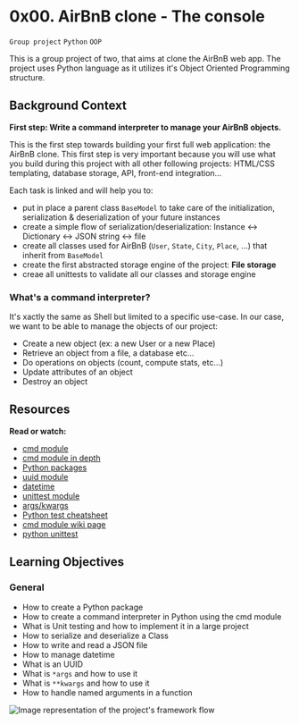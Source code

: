 # 0x00. AirBnB clone - The console
`Group project` `Python` `OOP`

This is a group project of two, that aims at clone the AirBnB web app.
The project uses Python language as it utilizes it's Object Oriented Programming
structure.

## Background Context
**First step: Write a command interpreter to manage your AirBnB objects.**

This is the first step towards building your first full web application: the AirBnB clone.
This first step is very important because you will use what you build during this project with all other following projects: HTML/CSS templating, database storage, API, front-end integration…

Each task is linked and will help you to:
* put in place a parent class `BaseModel` to take care of the initialization, serialization & deserialization of your future instances
* create a simple flow of serialization/deserialization: Instance <-> Dictionary <-> JSON string <-> file
* create all classes used for AirBnB (`User`, `State`, `City`, `Place`, ...) that inherit from `BaseModel`
* create the first abstracted storage engine of the project: **File storage**
* creae all unittests to validate all our classes and storage engine

### What's a command interpreter?
It's xactly the same as Shell but limited to a specific use-case.
In our case, we want to be able to manage the objects of our project:
* Create a new object (ex: a new User or a new Place)
* Retrieve an object from a file, a database etc...
* Do operations on objects (count, compute stats, etc...)
* Update attributes of an object
* Destroy an object

## Resources
**Read or watch:**
* [cmd module](https://docs.python.org/3.8/library/cmd.html)
* [cmd module in depth](pymotw.com/2/cmd/)
* [Python packages](https://intranet.alxswe.com/concepts/66)
* [uuid module](https://docs.python.org/3.8/library/uuid.html)
* [datetime](https://docs.python.org/3.8/library/datetime.html)
* [unittest module](https://docs.python.org/3.8/library/unittest.html#module-unittest)
* [args/kwargs](https://yasoob.me/2013/08/04/args-and-kwargs-in-python-explained/)
* [Python test cheatsheet](https://www.pythonsheets.com/notes/python-tests.html)
* [cmd module wiki page](https://wiki.python.org/moin/CmdModule)
* [python unittest](https://realpython.com/python-testing/)

## Learning Objectives
### General
* How to create a Python package
* How to create a command interpreter in Python using the cmd module
* What is Unit testing and how to implement it in a large project
* How to serialize and deserialize a Class
* How to write and read a JSON file
* How to manage datetime
* What is an UUID
* What is `*args` and how to use it
* What is `**kwargs` and how to use it
* How to handle named arguments in a function

![Image representation of the project's framework flow](https://s3.amazonaws.com/alx-intranet.hbtn.io/uploads/medias/2018/6/815046647d23428a14ca.png?X-Amz-Algorithm=AWS4-HMAC-SHA256&X-Amz-Credential=AKIARDDGGGOUSBVO6H7D%2F20231009%2Fus-east-1%2Fs3%2Faws4_request&X-Amz-Date=20231009T100835Z&X-Amz-Expires=86400&X-Amz-SignedHeaders=host&X-Amz-Signature=67dec202b19ecceb750bacd83cc9134ff75c8390bf8b255d376091c78618268d)
